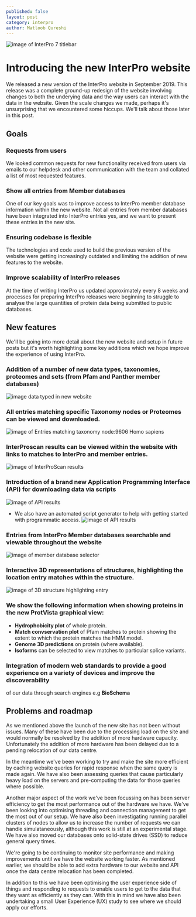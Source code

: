 ```yaml
---
published: false
layout: post
category: interpro
author: Matloob Qureshi
---
```



![image of InterPro 7 titlebar](https://github.com/ProteinsWebTeam/interpro-blog/blob/master/assets/media/images/posts/interpro7-titlebar.png)

# Introducing the new InterPro website

We released a new version of the InterPro website in September 2019. This release was a complete ground-up redesign 
of the website involving changes to both the underying data and the way users can interact with the data in the 
website. Given the scale changes we made, perhaps it's unsurprising that we encountered some hiccups. We'll talk about
those later in this post.

## Goals
### Requests from users
We looked common requests for new functionality received from users via emails to our helpdesk and other 
communication with the team and collated a list of most requested features.
### Show all entries from Member databases
One of our key goals was to improve access to InterPro member database information within the new website. Not all entries from member databases have been integrated into InterPro entries yes, and we want to present these entries in the new site.
### Ensuring codebase is flexible
The technologies and code used to build the previous version of the website were getting increasingly outdated and
limiting the addition of new features to the website.
### Improve scalability of InterPro releases
At the time of writing InterPro us updated approximately every 8 weeks and processes for preparing InterPro releases
were beginning to struggle to analyse the large quantities of protein data being submitted to public databases.

## New features
We'll be going into more detail about the new website and setup in future posts but it's worth highlighting some 
key additions which we hope improve the experience of using InterPro.

### Addition of a number of new data types, **taxonomies, proteomes and sets** (from Pfam and Panther member databases)
![image data typed in new website](https://github.com/ProteinsWebTeam/interpro-blog/blob/master/assets/media/images/posts/interpro7-data-types.png)
### All entries matching specific **Taxonomy nodes** or **Proteomes** can be viewed and downloaded.
![image of Entries matching taxonomy node:9606 Homo sapiens](https://github.com/ProteinsWebTeam/interpro-blog/blob/master/assets/media/images/posts/interpro7-homo-sapiens-taxonomy-entry-view.png)
### InterProscan results can be viewed within the website with links to matches to InterPro and member entries.
![image of InterProScan results](https://github.com/ProteinsWebTeam/interpro-blog/blob/master/assets/media/images/posts/interpro7-interproscan-results.png)
### Introduction of a brand new **Application Programming Interface (API)** for downloading data via scripts
![image of API results](https://github.com/ProteinsWebTeam/interpro-blog/blob/master/assets/media/images/posts/interpro7-api-json.png)
   * We also have an automated script generator to help with getting started with programmatic access.
   ![image of API results](https://github.com/ProteinsWebTeam/interpro-blog/blob/master/assets/media/images/posts/interpro7-script-generator.png)
### Entries from InterPro **Member databases** searchable and viewable throughout the website
![image of member database selector](https://github.com/ProteinsWebTeam/interpro-blog/blob/master/assets/media/images/posts/interpro7-member-databases.png)
### **Interactive 3D representations** of structures, highlighting the location entry matches within the structure.
![image of 3D structure highlighting entry](https://github.com/ProteinsWebTeam/interpro-blog/blob/master/assets/media/images/posts/interpro7-litemol.png)
### We show the following information when showing proteins in the new **ProtVista** graphical view:
  * **Hydrophobicity plot** of whole protein.
  * **Match convservation plot** of Pfam matches to protein showing the extent to which the protein matches the HMM model.
  * **Genome 3D predictions** on protein (where available).
  * **Isoforms** can be selected to view matches to particular splice variants.
### Integration of modern web standards to provide a good experience on a variety of devices and improve the discoverability 
of our data through search engines e.g **BioSchema**

## Problems and roadmap
As we mentioned above the launch of the new site has not been without issues. Many of these have been due to
the processing load on the site and would normally be resolved by the addition of more hardware capacity. 
Unfortunately the addition of more hardware has been delayed due to a pending relocation of our data centre.

In the meantime we've been working to try and make the site more efficient by caching website queries for rapid
response when the same query is made again. We have also been assessing queries that cause particularly heavy load 
on the servers and pre-computing the data for those queries where possible.

Another major aspect of the work we've been focussing on has been server efficiency to get the most performance out
of the hardware we have. We've been looking into optimising threading and connection management to get the most out
of our setup. We have also been investigating running parallel clusters of nodes to allow us to increase the number of
requests we can handle simulataneously, although this work is still at an experimental stage. We have also moved our 
databases onto solid-state drives (SSD) to reduce general query times.

We're going to be continuing to monitor site performance and making improvements until we have the website working
faster. As mentioned earlier, we should be able to add extra hardware to our website and API once the data centre 
relocation has been completed.

In addition to this we have been optimising the user experience side of things and responding to requests to enable
users to get to the data that they want as efficiently as they can. With this in mind we have also been undertaking
a small User Experience (UX) study to see where we should apply our efforts. 



